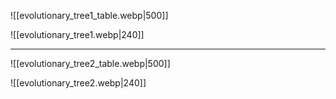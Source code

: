 ![[evolutionary_tree1_table.webp|500]]

![[evolutionary_tree1.webp|240]]

---
![[evolutionary_tree2_table.webp|500]]

![[evolutionary_tree2.webp|240]]
